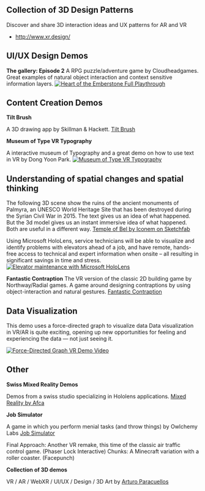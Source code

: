 
## Collection of 3D Design Patterns
Discover and share 3D interaction ideas and UX patterns for AR and VR
- http://www.xr.design/

## UI/UX Design Demos

**The gallery: Episode 2**
A RPG puzzle/adventure game by Cloudheadgames.
Great examples of natural object interaction and context sensitive information layers.
[![Heart of the Emberstone Full Playthrough](http://img.youtube.com/vi/DpIcW4o6oJ4/0.jpg)](http://www.youtube.com/watch?v=DpIcW4o6oJ4 "The Gallery Episode 2 Youtube")


## Content Creation Demos

**Tilt Brush**

A 3D drawing app by Skillman & Hackett.
[Tilt Brush](https://www.tiltbrush.com/)

**Museum of Type VR Typography**

A interactive museum of Typography and a great demo on how to use text in
VR by Dong Yoon Park.
[![Museum of Type VR Typography](http://img.youtube.com/vi/CeJD_DP1YMY/0.jpg)](http://www.youtube.com/watch?v=CeJD_DP1YMY "Museum of Type Video")

## Understanding of spatial changes and spatial thinking

The following 3D scene show the ruins of the ancient monuments of Palmyra,
an UNESCO World Heritage Site that has been destroyed during the Syrian
Civil War in 2015.
The text gives us an idea of what happened. But the 3d model gives us an
instant immersive idea of what happened. Both are useful in a different way.
[Temple of Bel by Iconem on Sketchfab](https://skfb.ly/NE6P)

Using Microsoft HoloLens, service technicians will be able to visualize
and identify problems with elevators ahead of a job, and have remote, hands-free
access to technical and expert information when onsite – all resulting in significant
savings in time and stress.
[![Elevator maintenance with Microsoft HoloLens](http://img.youtube.com/vi/8OWhGiyR4Ns/0.jpg)](http://www.youtube.com/watch?v=8OWhGiyR4Ns "Demo Video")


**Fantastic Contraption**
The VR version of the classic 2D building game by Northway/Radial games.
A game around designing contraptions by using object-interaction and natural gestures.
[Fantastic Contraption](http://fantasticcontraption.com/)


## Data Visualization

This demo uses a force-directed graph to visualize data
Data visualization in VR/AR is quite exciting, opening up new opportunities
for feeling and experiencing the data — not just seeing it.

[![Force-Directed Graph VR Demo Video](http://img.youtube.com/vi/O-AwY0gYLlQ/0.jpg)](http://www.youtube.com/watch?v=O-AwY0gYLlQ "Force-Directed Graph VR Demo Video")

## Other

**Swiss Mixed Reality Demos**

Demos from a swiss studio specializing in Hololens applications.
[Mixed Reality by Afca](https://mixedreality.afca.ch/)

**Job Simulator**

A game in which you perform menial tasks (and throw things) by Owlchemy Labs
[Job Simulator](https://jobsimulatorgame.com/)

Final Approach: Another VR remake, this time of the classic air traffic control game. (Phaser Lock Interactive)
Chunks: A Minecraft variation with a roller coaster. (Facepunch)

**Collection of 3D demos**

VR / AR / WebXR / UI/UX / Design / 3D Art by [Arturo Paracuellos](http://unboring.net/)

